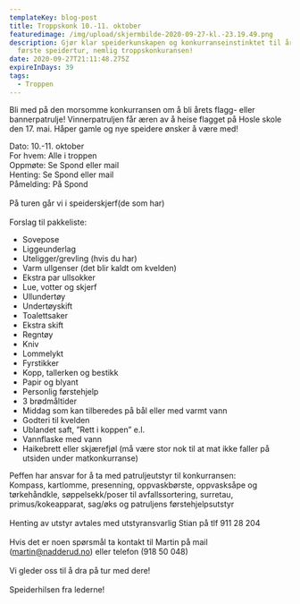 ```yaml
---
templateKey: blog-post
title: Troppskonk 10.-11. oktober
featuredimage: /img/upload/skjermbilde-2020-09-27-kl.-23.19.49.png
description: Gjør klar speiderkunskapen og konkurranseinstinktet til årets
  første speidertur, nemlig troppskonkuransen!
date: 2020-09-27T21:11:48.275Z
expireInDays: 39
tags:
  - Troppen
---
```

Bli med på den morsomme konkurransen om å bli årets flagg- eller bannerpatrulje! Vinnerpatruljen får æren av å heise flagget på Hosle skole den 17. mai. Håper gamle og nye speidere ønsker å være med! 

Dato: 10.-11. oktober\
For hvem: Alle i troppen\
Oppmøte: Se Spond eller mail\
Henting: Se Spond eller mail\
Påmelding: På Spond\
\
På turen går vi i speiderskjerf(de som har)\
\
Forslag til pakkeliste:

* Sovepose
* Liggeunderlag
* Uteligger/grevling (hvis du har)
* Varm ullgenser (det blir kaldt om kvelden)
* Ekstra par ullsokker
* Lue, votter og skjerf
* Ullundertøy
* Undertøyskift
* Toalettsaker
* Ekstra skift
* Regntøy
* Kniv
* Lommelykt
* Fyrstikker
* Kopp, tallerken og bestikk
* Papir og blyant
* Personlig førstehjelp
* 3 brødmåltider
* Middag som kan tilberedes på bål eller med varmt vann
* Godteri til kvelden
* Ublandet saft, ”Rett i koppen” e.l.
* Vannflaske med vann
* Haikebrett eller skjærefjøl (må være stor nok til at mat ikke faller på utsiden under matkonkurranse)

Peffen har ansvar for å ta med patruljeutstyr til konkurransen:\
Kompass, kartlomme, presenning, oppvaskbørste, oppvasksåpe og tørkehåndkle, søppelsekk/poser til avfallssortering, surretau, primus/kokeapparat, sag/øks og patruljens førstehjelpsutstyr\
\
Henting av utstyr avtales med utstyransvarlig Stian på tlf 911 28 204\
\
Hvis det er noen spørsmål ta kontakt til Martin på mail ([martin@nadderud.no](mailto:martin@nadderud.no)) eller telefon (918 50 048)\
\
Vi gleder oss til å dra på tur med dere!\
\
Speiderhilsen fra lederne!